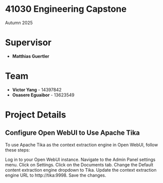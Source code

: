 # 41030 Engineering Capstone
Autumn 2025

# Supervisor
- **Matthias Guertler**

# Team
- **Victor Yang** - 14397842
- **Osasere Eguaibor** - 13623549

# Project Details






## Configure Open WebUI to Use Apache Tika
To use Apache Tika as the context extraction engine in Open WebUI, follow these steps:

Log in to your Open WebUI instance.
Navigate to the Admin Panel settings menu.
Click on Settings.
Click on the Documents tab.
Change the Default content extraction engine dropdown to Tika.
Update the context extraction engine URL to http://tika:9998.
Save the changes.
